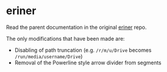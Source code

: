 eriner
======

Read the parent documentation in the original [eriner] repo.

The only modifications that have been made are:
* Disabling of path truncation (e.g. `/r/m/u/Drive` becomes `/run/media/username/Drive`)
* Removal of the Powerline style arrow divider from segments

[eriner]: https://github.com/zimfw/eriner
[agnoster]: https://github.com/agnoster/agnoster-zsh-theme
[ranger]: https://github.com/ranger/ranger
[venv]: https://docs.python.org/3/library/venv.html
['detached HEAD' state]: https://git-scm.com/docs/git-checkout#_detached_head
[instructions here]: https://github.com/powerline/fonts/blob/master/README.rst#installation
[git-info]: https://github.com/zimfw/git-info

